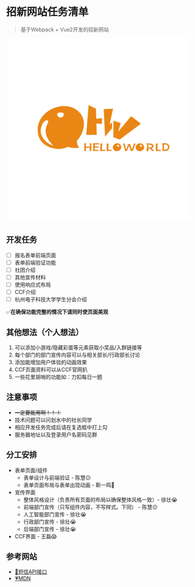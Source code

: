 # 招新网站任务清单
> 基于Webpack + Vue2开发的招新网站

<div align=center>
<img src="./logo1.jpg" width="500"/>
</div>

## 开发任务
- [ ] 报名表单前端页面
- [ ] 表单前端验证功能
- [ ] 社团介绍
- [ ] 其他宣传材料
- [ ] 使用响应式布局
- [ ] CCF介绍
- [ ] 杭州电子科技大学学生分会介绍

✅**在确保功能完整的情况下请同时使页面美观**

## 其他想法（个人想法）
1. 可以添加小游戏/隐藏彩蛋等元素获取小奖品/入群链接等
2. 每个部门的部门宣传内容可以与相关部长/行政部长讨论
3. 添加能增加用户体验的动画效果
4. CCF页面资料可以从CCF官网扒
5. 一些花里胡哨的功能如：力扣每日一题

## 注意事项
+ ~~一定要能用啊！！！~~
+ 技术问题可以问划水中的社长同学
+ 相应开发任务完成后请在复选框中打上勾
+ 服务器地址以及登录用户名密码见群

## 分工安排
+ 表单页面/组件
  + 表单设计与前端验证 - 陈慧😕
  + 表单页面布局与表单出现动画 - 靳一鸣🙁
+ 宣传界面
  + 整体风格设计（负责所有页面的布局以确保整体风格一致）- 徐壮😭
  + 前端部门宣传（只写组件内容，不写样式。下同） - 陈慧😕
  + 人工智能部门宣传 - 徐壮😭
  + 行政部门宣传 - 徐壮😭
  + 后端部门宣传 - 徐壮😭
+ CCF界面 - 王磊😱

## 参考网站
- <a href="https://www.monyun.cn/">💬短信API接口</a>
- <a href="https://developer.mozilla.org/zh-CN/docs/Web">💗MDN</a>
